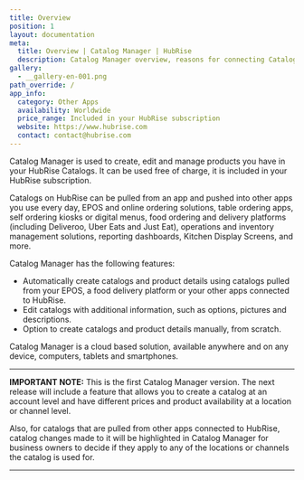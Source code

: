 ```yaml
---
title: Overview
position: 1
layout: documentation
meta:
  title: Overview | Catalog Manager | HubRise
  description: Catalog Manager overview, reasons for connecting Catalog Manager to HubRise and summary of integrated features. Create and manage catalogs and product details.
gallery:
  - __gallery-en-001.png
path_override: /
app_info:
  category: Other Apps
  availability: Worldwide
  price_range: Included in your HubRise subscription
  website: https://www.hubrise.com
  contact: contact@hubrise.com
---
```


Catalog Manager is used to create, edit and manage products you have in your HubRise Catalogs. It can be used free of charge, it is included in your HubRise subscription.

Catalogs on HubRise can be pulled from an app and pushed into other apps you use every day, EPOS and online ordering solutions, table ordering apps, self ordering kiosks or digital menus, food ordering and delivery platforms (including Deliveroo, Uber Eats and Just Eat), operations and inventory management solutions, reporting dashboards, Kitchen Display Screens, and more. 

Catalog Manager has the following features:

- Automatically create catalogs and product details using catalogs pulled from your EPOS, a food delivery platform or your other apps connected to HubRise.
- Edit catalogs with additional information, such as options, pictures and descriptions.
- Option to create catalogs and product details manually, from scratch.

Catalog Manager is a cloud based solution, available anywhere and on any device, computers, tablets and smartphones.

---

**IMPORTANT NOTE:** This is the first Catalog Manager version.  The next release will include a feature that allows you to create a catalog at an account level and have different prices and product availability at a location or channel level.

Also, for catalogs that are pulled from other apps connected to HubRise, catalog changes made to it will be highlighted in Catalog Manager for business owners to decide if they apply to any of the locations or channels the catalog is used for.

---